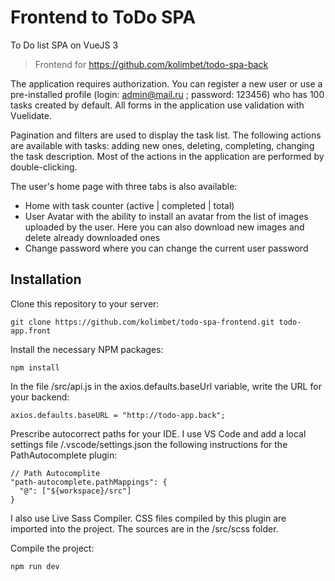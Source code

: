 # Frontend to ToDo SPA

To Do list SPA on VueJS 3

> Frontend for https://github.com/kolimbet/todo-spa-back

The application requires authorization. You can register a new user or use a pre-installed profile (login: admin@mail.ru ; password: 123456) who has 100 tasks created by default. All forms in the application use validation with Vuelidate.

Pagination and filters are used to display the task list. The following actions are available with tasks: adding new ones, deleting, completing, changing the task description. Most of the actions in the application are performed by double-clicking.

The user's home page with three tabs is also available:

- Home with task counter (active | completed | total)
- User Avatar with the ability to install an avatar from the list of images uploaded by the user. Here you can also download new images and delete already downloaded ones
- Change password where you can change the current user password

## Installation

Clone this repository to your server:

```
git clone https://github.com/kolimbet/todo-spa-frontend.git todo-app.front
```

Install the necessary NPM packages:

```
npm install
```

In the file /src/api.js in the axios.defaults.baseUrl variable, write the URL for your backend:

```
axios.defaults.baseURL = "http://todo-app.back";
```

Prescribe autocorrect paths for your IDE. I use VS Code and add a local
settings file /.vscode/settings.json the following instructions for the PathAutocomplete plugin:

```
// Path Autocomplite
"path-autocomplete.pathMappings": {
  "@": ["${workspace}/src"]
}
```

I also use Live Sass Compiler. CSS files compiled by this plugin are imported into the project. The sources are in the /src/scss folder.

Compile the project:

```
npm run dev
```
